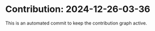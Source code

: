 # Contribution: 2024-12-26-03-36
This is an automated commit to keep the contribution graph active.
